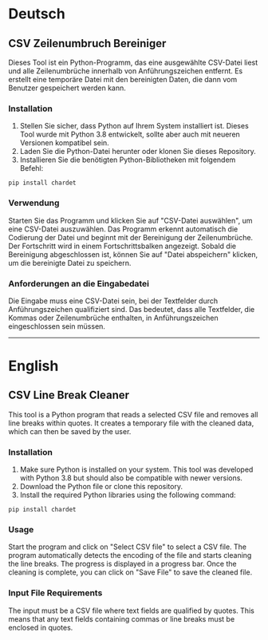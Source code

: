 # Deutsch

## CSV Zeilenumbruch Bereiniger

Dieses Tool ist ein Python-Programm, das eine ausgewählte CSV-Datei
liest und alle Zeilenumbrüche innerhalb von Anführungszeichen entfernt.
Es erstellt eine temporäre Datei mit den bereinigten Daten, die dann vom
Benutzer gespeichert werden kann.

### Installation

1.  Stellen Sie sicher, dass Python auf Ihrem System installiert ist.
    Dieses Tool wurde mit Python 3.8 entwickelt, sollte aber auch mit
    neueren Versionen kompatibel sein.
2.  Laden Sie die Python-Datei herunter oder klonen Sie dieses
    Repository.
3.  Installieren Sie die benötigten Python-Bibliotheken mit folgendem
    Befehl:

``` \"language-bash\"
pip install chardet
```

### Verwendung

Starten Sie das Programm und klicken Sie auf "CSV-Datei auswählen", um
eine CSV-Datei auszuwählen. Das Programm erkennt automatisch die
Codierung der Datei und beginnt mit der Bereinigung der Zeilenumbrüche.
Der Fortschritt wird in einem Fortschrittsbalken angezeigt. Sobald die
Bereinigung abgeschlossen ist, können Sie auf "Datei abspeichern"
klicken, um die bereinigte Datei zu speichern.

### Anforderungen an die Eingabedatei

Die Eingabe muss eine CSV-Datei sein, bei der Textfelder durch
Anführungszeichen qualifiziert sind. Das bedeutet, dass alle Textfelder,
die Kommas oder Zeilenumbrüche enthalten, in Anführungszeichen
eingeschlossen sein müssen.

------------------------------------------------------------------------

# English

## CSV Line Break Cleaner

This tool is a Python program that reads a selected CSV file and removes
all line breaks within quotes. It creates a temporary file with the
cleaned data, which can then be saved by the user.

### Installation

1.  Make sure Python is installed on your system. This tool was
    developed with Python 3.8 but should also be compatible with newer
    versions.
2.  Download the Python file or clone this repository.
3.  Install the required Python libraries using the following command:

``` \"language-bash\"
pip install chardet
```

### Usage

Start the program and click on "Select CSV file" to select a CSV file.
The program automatically detects the encoding of the file and starts
cleaning the line breaks. The progress is displayed in a progress bar.
Once the cleaning is complete, you can click on "Save File" to save the
cleaned file.

### Input File Requirements

The input must be a CSV file where text fields are qualified by quotes.
This means that any text fields containing commas or line breaks must be
enclosed in quotes.
